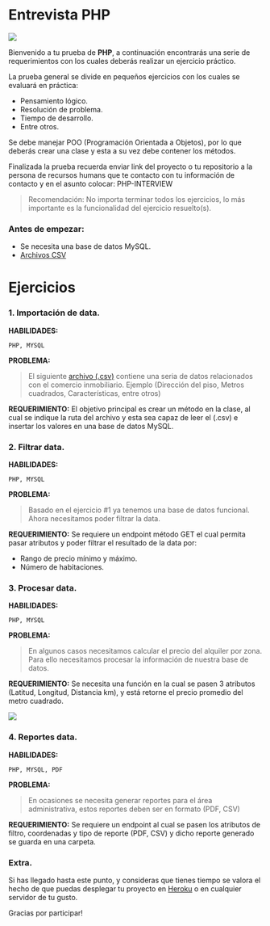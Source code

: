 # Entrevista PHP

![](https://ienrformacion.es/wp-content/uploads/2019/01/php-codigo-logo.jpg)

Bienvenido a tu prueba de __PHP__, a continuación encontrarás una serie de requerimientos con los cuales deberás realizar un ejercicio práctico.

La prueba general se divide en pequeños ejercicios con los cuales se evaluará en práctica:
- Pensamiento lógico.
- Resolución de problema.
- Tiempo de desarrollo.
- Entre otros.

Se debe manejar POO (Programación Orientada  a Objetos), por lo que deberás crear una clase y esta a su vez debe contener los métodos.

Finalizada la prueba recuerda enviar link del proyecto o tu repositorio a la persona de recursos humans que te contacto con tu información de contacto y en el asunto colocar: PHP-INTERVIEW


> Recomendación: No importa terminar todos los ejercicios, lo más importante es la funcionalidad del ejercicio resuelto(s).

### Antes de empezar:
- Se necesita una base de datos MySQL.
- [Archivos CSV](https://github.com/rolandototo/Php-Test/blob/main/resource_accommodation.csv)


# Ejercicios

### 1. Importación de data.

__HABILIDADES:__
```
PHP, MYSQL
```
__PROBLEMA:__
> El siguiente [archivo (.csv)](https://gist.github.com/leifermendez/627650290d3edaeb420eef50395da73f) contiene una seria de datos relacionados con el comercio inmobiliario. Ejemplo (Dirección del piso, Metros cuadrados, Características, entre otros)

__REQUERIMIENTO:__
El objetivo principal es crear un método en la clase, al cual se indique la ruta del archivo y esta sea capaz de leer el (.csv) e insertar los valores en una base de datos MySQL.


### 2. Filtrar data.

__HABILIDADES:__
```
PHP, MYSQL
```

__PROBLEMA:__
> Basado en el ejercicio #1 ya tenemos una base de datos funcional. Ahora necesitamos poder filtrar la data.

__REQUERIMIENTO:__
Se requiere un endpoint método GET el cual permita pasar atributos y poder filtrar el resultado de la data por: 
- Rango de precio mínimo y máximo.
-  Número de habitaciones.


### 3. Procesar data.

__HABILIDADES:__
```
PHP, MYSQL
```

__PROBLEMA:__
> En algunos casos necesitamos calcular el precio del alquiler por zona. Para ello necesitamos procesar la información de nuestra base de datos.

__REQUERIMIENTO:__
Se necesita una función en la cual se pasen 3 atributos (Latitud, Longitud, Distancia km), y está retorne el precio promedio del metro cuadrado.

![](https://i.stack.imgur.com/U1c9F.png)


### 4. Reportes data.

__HABILIDADES:__
```
PHP, MYSQL, PDF
```

__PROBLEMA:__
> En ocasiones se necesita generar reportes para el área administrativa, estos reportes deben ser en formato (PDF, CSV)

__REQUERIMIENTO:__
Se requiere un endpoint al cual se pasen los atributos de filtro, coordenadas y tipo de reporte (PDF, CSV) y dicho reporte generado se guarda en una carpeta.


### Extra.
Si has llegado hasta este punto, y consideras que tienes tiempo se valora el hecho de que puedas desplegar tu proyecto en [Heroku](https://www.heroku.com/) o en cualquier servidor de tu gusto.

Gracias por participar! 
